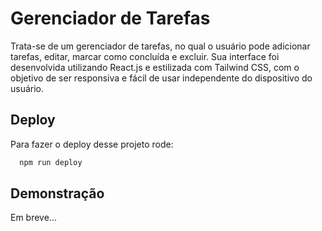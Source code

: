 
# Gerenciador de Tarefas    

Trata-se de um gerenciador de tarefas, no qual o usuário pode adicionar tarefas, editar, marcar como concluída e excluir.
Sua interface foi desenvolvida utilizando React.js e estilizada com Tailwind CSS, com o objetivo de ser responsiva e fácil de usar independente do dispositivo do usuário.


## Deploy

Para fazer o deploy desse projeto rode:

```bash
  npm run deploy
```


## Demonstração

Em breve...


